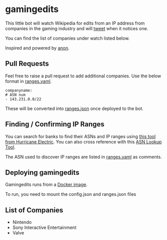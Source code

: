 # gamingedits

This little bot will watch Wikipedia for edits from an IP address from companies in the gaming industry and will [tweet](https://twitter.com/gamingeditsbot) when it notices one.

You can find the list of companies under watch listed below.

Inspired and powered by [anon](https://github.com/edsu/anon).

## Pull Requests

Feel free to raise a pull request to add additional companies. Use the below format in [ranges.yaml](ranges.yaml).

    companyname:
    # ASN num
    - 143.231.0.0/22

These will be converted into [ranges.json](ranges.json) once deployed to the bot.

## Finding / Confirming IP Ranges

You can search for banks to find their ASNs and IP ranges using [this tool from Hurricane Electric](https://bgp.he.net/). You can also cross reference with this [ASN Lookup Tool](https://www.ultratools.com/tools/asnInfoResult). 

The ASN used to discover IP ranges are listed in [ranges.yaml](ranges.yaml) as comments. 

## Deploying gamingedits

Gamingedits runs from a [Docker image](https://hub.docker.com/repository/docker/tokyoq/bankedits).

To run, you need to mount the config.json and ranges.json files

## List of Companies

* Nintendo
* Sony Interactive Entertainment
* Valve
